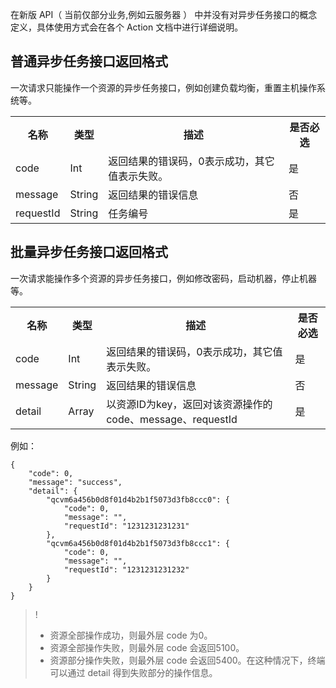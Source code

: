 

在新版 API（ 当前仅部分业务,例如云服务器 ） 中并没有对异步任务接口的概念定义，具体使用方式会在各个 Action 文档中进行详细说明。

## 普通异步任务接口返回格式
一次请求只能操作一个资源的异步任务接口，例如创建负载均衡，重置主机操作系统等。

<table>
   <tr>
      <th>名称</th>
      <th>类型</th>
      <th>描述</th>
      <th>是否必选</th>
   </tr>
   <tr>
      <td>code</td>
      <td>Int</td>
      <td>返回结果的错误码，0表示成功，其它值表示失败。</td>
      <td>是</td>
   </tr>
   <tr>
      <td>message</td>
      <td>String</td>
      <td>返回结果的错误信息</td>
      <td>否</td>
   </tr>
   <tr>
      <td>requestId</td>
      <td>String</td>
      <td>任务编号</td>
      <td>是</td>
   </tr>
</table>

## 批量异步任务接口返回格式
一次请求能操作多个资源的异步任务接口，例如修改密码，启动机器，停止机器等。

<table>
   <tr>
      <th>名称</th>
      <th>类型</th>
      <th>描述</th>
      <th>是否必选</th>
   </tr>
   <tr>
      <td>code</td>
      <td>Int</td>
      <td>返回结果的错误码，0表示成功，其它值表示失败。</td>
      <td>是</td>
   </tr>
   <tr>
      <td>message</td>
      <td>String</td>
      <td>返回结果的错误信息</td>
      <td>否</td>
   </tr>
   <tr>
      <td>detail</td>
      <td>Array</td>
      <td>以资源ID为key，返回对该资源操作的 code、message、requestId</td>
      <td>是</td>
   </tr>
</table>

例如：

```
{
	"code": 0,
	"message": "success",
	"detail": {
		"qcvm6a456b0d8f01d4b2b1f5073d3fb8ccc0": {
			"code": 0,
			"message": "",
			"requestId": "1231231231231"
		},
		"qcvm6a456b0d8f01d4b2b1f5073d3fb8ccc1": {
			"code": 0,
			"message": "",
			"requestId": "1231231231232"
		}
	}
}
```
>!
>- 资源全部操作成功，则最外层 code 为0。
>- 资源全部操作失败，则最外层 code 会返回5100。
>- 资源部分操作失败，则最外层 code 会返回5400。在这种情况下，终端可以通过 detail 得到失败部分的操作信息。
